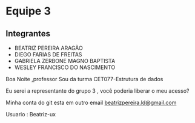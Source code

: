 # Equipe 3

## Integrantes 

* BEATRIZ PEREIRA ARAGÃO
* DIEGO FARIAS DE FREITAS
* GABRIELA ZERBONE MAGNO BAPTISTA 
* WESLEY FRANCISCO DO NASCIMENTO

Boa Noite ,professor 
Sou da turma CET077-Estrutura de dados

Eu serei a representante do grupo 3 , você poderia liberar o meu acesso?

Minha conta do git esta em outro email
beatrizpereira.ld@gmail.com

Usuario : Beatriz-ux